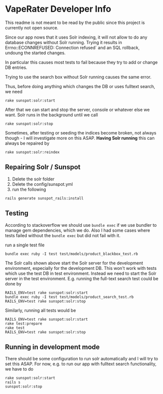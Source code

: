 # VapeRater Developer Info

This readme is not meant to be read by the public since this project is currently not open source.

Since our app nows that it uses Solr indexing, it will not allow to do any database changes
without Solr running. Trying it results in Errno::ECONNREFUSED: Connection refused` and an SQL
rollback, undoung the started changes.

In particular this causes most tests to fail because they try to add or change DB entries.

Trying to use the search box without Solr running causes the same error.


Thus, before doing anything which changes the DB or uses fulltext search, we need
```
rake sunspot:solr:start
```

After that we can start and stop the server, console or whatever else we want. Solr runs in the
background until we call
```
rake sunspot:solr:stop
```

Sometimes, after testing or seeding the indices become broken, not always though - I will
investigate more on this ASAP. **Having Solr running** this can always be repaired by
```
rake sunspot:solr:reindex
```


## Repairing Solr / Sunspot

1) Delete the solr folder
2) Delete the config/sunspot.yml
3) run the following
```
rails generate sunspot_rails:install
```

## Testing

According to stackoverflow we should use `bundle exec` if we use bundler to manage gem
dependencies, which we do. Also I had some cases where tests failed without the `bundle exec`
but did not fail with it.


run a single test file
```
bundle exec ruby -I test test/models/product_blackbox_test.rb
```

The Solr calls shown above start the Solr server for the development environment, especially for
the development DB. This won't work with tests which use the test DB in test environment.
Instead we need to start the Solr server in the test environment. E.g. running the full-text search
test could be done by
```
RAILS_ENV=test rake sunspot:solr:start
bundle exec ruby -I test test/models/product_search_test.rb
RAILS_ENV=test rake sunspot:solr:stop
```

Similarly, running all tests would be
```
RAILS_ENV=test rake sunspot:solr:start
rake test:prepare
rake test
RAILS_ENV=test rake sunspot:solr:stop
```

## Running in development mode

There should be some configuration to run solr automatically and I will try to set this ASAP.
For now, e.g. to run our app with fulltext search functionality, we have to do
```
rake sunspot:solr:start
rails s
sunspot:solr:stop
```